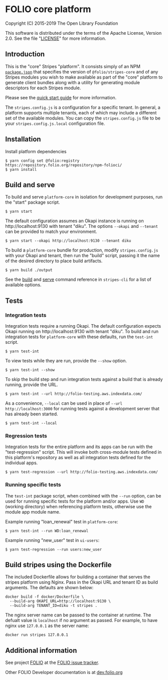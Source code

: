 # FOLIO core platform

Copyright (C) 2015-2019 The Open Library Foundation

This software is distributed under the terms of the Apache License,
Version 2.0. See the file "[LICENSE](LICENSE)" for more information.

## Introduction

This is the "core" Stripes "platform". It consists simply of an
NPM [`package.json`](https://docs.npmjs.com/files/package.json) that
specifies the version of `@folio/stripes-core` and of any Stripes
modules you wish to make available as part of the "core" platform
to generate client bundles along with a utility for generating
module descriptors for each Stripes module.

Please see the
[quick start guide](https://github.com/folio-org/stripes-core/blob/master/doc/quick-start.md)
for more information.

The `stripes.config.js` is a configuration for a specific tenant. In
general, a platform supports multiple tenants, each of which may
include a different set of the available modules.  You can copy the
`stripes.config.js` file to be your `stripes.config.js.local`
configuration file.

## Installation

Install platform dependencies
```
$ yarn config set @folio:registry https://repository.folio.org/repository/npm-folioci/
$ yarn install
```

## Build and serve

To build and serve `platform-core` in isolation for development purposes, run the "start" package script.
```
$ yarn start
```

The default configuration assumes an Okapi instance is running on http://localhost:9130 with tenant "diku".  The options `--okapi` and `--tenant` can be provided to match your environment.
```
$ yarn start --okapi http://localhost:9130 --tenant diku
```

To build a `platform-core` bundle for production, modify `stripes.config.js` with your Okapi and tenant, then run the "build" script, passing it the name of the desired directory to place build artifacts.
```
$ yarn build ./output
```

See the [build](https://github.com/folio-org/stripes-cli/blob/master/doc/commands.md#build-command) and [serve](https://github.com/folio-org/stripes-cli/blob/master/doc/commands.md#serve-command) command reference in `stripes-cli` for a list of available options.

## Tests

### Integration tests

Integration tests require a running Okapi.  The default configuration expects Okapi running on http://localhost:9130 with tenant "diku".  To build and run integration tests for `platform-core` with these defaults, run the `test-int` script.
```
$ yarn test-int
```

To view tests while they are run, provide the `--show` option.
```
$ yarn test-int --show
```

To skip the build step and run integration tests against a build that is already running, provide the URL.
```
$ yarn test-int --url http://folio-testing.aws.indexdata.com/
```

As a convenience, `--local` can be used in place of `--url http://localhost:3000` for running tests against a development server that has already been started.
```
$ yarn test-int --local
```

### Regression tests

Integration tests for the entire platform and its apps can be run with the "test-regression" script.  This will invoke both cross-module tests defined in this platform's repository as well as all integration tests defined for the individual apps.

```
$ yarn test-regression --url http://folio-testing.aws.indexdata.com/
```

### Running specific tests

The `test-int` package script, when combined with the `--run` option, can be used for running specific tests for the platform and/or apps.  Use `WD` (working directory) when referencing platform tests, otherwise use the module app module name.

Example running "loan_renewal" test in `platform-core`:
```
$ yarn test-int --run WD:loan_renewal
```

Example running "new_user" test in `ui-users`:
```
$ yarn test-regression --run users:new_user
```

## Build stripes using the Dockerfile
The included Dockerfile allows for building a container that serves the stripes platform using Nginx. Pass in the Okapi URL and tenant ID as build arguments. The defaults are shown below:

```
docker build -f docker/Dockerfile \
  --build-arg OKAPI_URL=http://localhost:9130 \
  --build-arg TENANT_ID=diku -t stripes .
```
The nginx server name can be passed to the container at runtime. The defualt value is `localhost` if no argument as passed. For example, to have nginx use `127.0.0.1` as the server name:
```
docker run stripes 127.0.0.1
```

## Additional information

See project [FOLIO](https://issues.folio.org/browse/FOLIO)
at the [FOLIO issue tracker](https://dev.folio.org/guidelines/issue-tracker/).

Other FOLIO Developer documentation is at [dev.folio.org](https://dev.folio.org/)


